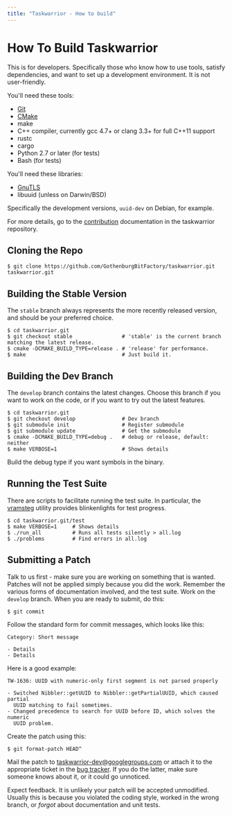 ```yaml
---
title: "Taskwarrior - How to build"
---
```


# How To Build Taskwarrior

This is for developers.
Specifically those who know how to use tools, satisfy dependencies, and want to set up a development environment.
It is not user-friendly.

You'll need these tools:

- [Git](https://git-scm.com/)
- [CMake](https://cmake.org)
- make
- C++ compiler, currently gcc 4.7+ or clang 3.3+ for full C++11 support
- rustc
- cargo
- Python 2.7 or later (for tests)
- Bash (for tests)

You'll need these libraries:

- [GnuTLS](https://www.gnutls.org/)
- libuuid (unless on Darwin/BSD)

Specifically the development versions, `uuid-dev` on Debian, for example.

For more details, go to the [contribution](https://github.com/GothenburgBitFactory/taskwarrior/blob/develop/doc/devel/contrib/README.md) documentation in the taskwarrior repository.

## Cloning the Repo

```
$ git clone https://github.com/GothenburgBitFactory/taskwarrior.git taskwarrior.git
```

## Building the Stable Version

The `stable` branch always represents the more recently released version, and should be your preferred choice.

```
$ cd taskwarrior.git
$ git checkout stable                # 'stable' is the current branch matching the latest release.
$ cmake -DCMAKE_BUILD_TYPE=release . # 'release' for performance.
$ make                               # Just build it.
```

## Building the Dev Branch

The `develop` branch contains the latest changes.
Choose this branch if you want to work on the code, or if you want to try out the latest features.

```
$ cd taskwarrior.git
$ git checkout develop               # Dev branch
$ git submodule init                 # Register submodule
$ git submodule update               # Get the submodule
$ cmake -DCMAKE_BUILD_TYPE=debug .   # debug or release, default: neither
$ make VERBOSE=1                     # Shows details
```

Build the debug type if you want symbols in the binary.

## Running the Test Suite

There are scripts to facilitate running the test suite.
In particular, the [vramsteg](https://gothenburgbitfactory.org/projects/vramsteg/) utility provides blinkenlights for test progress.

```
$ cd taskwarrior.git/test
$ make VERBOSE=1     # Shows details
$ ./run_all          # Runs all tests silently > all.log
$ ./problems         # Find errors in all.log
```

## Submitting a Patch

Talk to us first - make sure you are working on something that is wanted.
Patches will not be applied simply because you did the work.
Remember the various forms of documentation involved, and the test suite.
Work on the `develop` branch.
When you are ready to submit, do this:

```
$ git commit
```

Follow the standard form for commit messages, which looks like this:

```
Category: Short message

- Details
- Details
```

Here is a good example:

```
TW-1636: UUID with numeric-only first segment is not parsed properly

- Switched Nibbler::getUUID to Nibbler::getPartialUUID, which caused partial
  UUID matching to fail sometimes.
- Changed precedence to search for UUID before ID, which solves the numeric
  UUID problem.
```

Create the patch using this:

```
$ git format-patch HEAD^
```

Mail the patch to <taskwarrior-dev@googlegroups.com> or attach it to the appropriate ticket in the [bug tracker](https://github.com/GothenburgBitFactory/taskwarrior/issues).
If you do the latter, make sure someone knows about it, or it could go unnoticed.

Expect feedback.
It is unlikely your patch will be accepted unmodified.
Usually this is because you violated the coding style, worked in the wrong branch, or *forgot* about documentation and unit tests.

